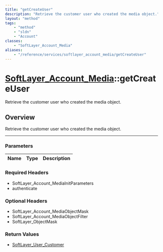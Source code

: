 ```yaml
---
title: "getCreateUser"
description: "Retrieve the customer user who created the media object."
layout: "method"
tags:
    - "method"
    - "sldn"
    - "Account"
classes:
    - "SoftLayer_Account_Media"
aliases:
    - "/reference/services/softlayer_account_media/getCreateUser"
---
```

# [SoftLayer_Account_Media](/reference/services/SoftLayer_Account_Media)::getCreateUser


Retrieve the customer user who created the media object.


## Overview 
Retrieve the customer user who created the media object.

-----

### Parameters 
|Name | Type | Description |
| --- | --- | --- |


### Required Headers
* SoftLayer_Account_MediaInitParameters
* authenticate


### Optional Headers
* SoftLayer_Account_MediaObjectMask
* SoftLayer_Account_MediaObjectFilter
* SoftLayer_ObjectMask

### Return Values
* <a href='/reference/datatypes/SoftLayer_User_Customer'>SoftLayer_User_Customer </a>




